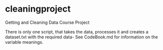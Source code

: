 cleaningproject
===============

Getting and Cleaning Data Course Project


There is only one script, that takes the data, processes it and creates a dataset.txt with the required data-
See CodeBook.md for information on the variable meanings.

